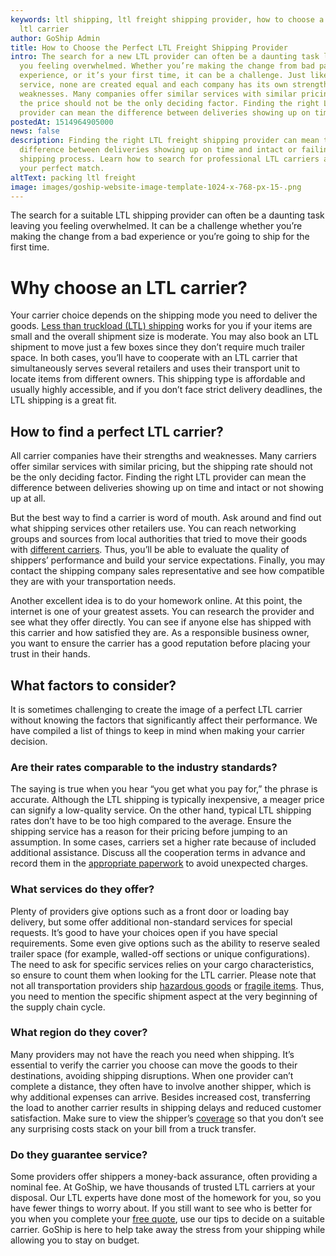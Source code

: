 ```yaml
---
keywords: ltl shipping, ltl freight shipping provider, how to choose a perfect
  ltl carrier
author: GoShip Admin
title: How to Choose the Perfect LTL Freight Shipping Provider
intro: The search for a new LTL provider can often be a daunting task leaving
  you feeling overwhelmed. Whether you’re making the change from bad past
  experience, or it’s your first time, it can be a challenge. Just like any
  service, none are created equal and each company has its own strengths and
  weaknesses. Many companies offer similar services with similar pricing, but
  the price should not be the only deciding factor. Finding the right LTL
  provider can mean the difference between deliveries showing up on time a
postedAt: 1514964905000
news: false
description: Finding the right LTL freight shipping provider can mean the
  difference between deliveries showing up on time and intact or failing the
  shipping process. Learn how to search for professional LTL carriers and find
  your perfect match.
altText: packing ltl freight
image: images/goship-website-image-template-1024-x-768-px-15-.png
---
```



The search for a suitable LTL shipping provider can often be a daunting task leaving you feeling overwhelmed. It can be a challenge whether you’re making the change from a bad experience or you’re going to ship for the first time.

# Why choose an LTL carrier?

Your carrier choice depends on the shipping mode you need to deliver the goods. [Less than truckload (LTL) shipping](https://www.goship.com/posts/ltl-vs-ftl-which-option-is-best-for-me) works for you if your items are small and the overall shipment size is moderate. You may also book an LTL shipment to move just a few boxes since they don’t require much trailer space. In both cases, you’ll have to cooperate with an LTL carrier that simultaneously serves several retailers and uses their transport unit to locate items from different owners. This shipping type is affordable and usually highly accessible, and if you don’t face strict delivery deadlines, the LTL shipping is a great fit.



## How to find a perfect LTL carrier?



All carrier companies have their strengths and weaknesses. Many carriers offer similar services with similar pricing, but the shipping rate should not be the only deciding factor. Finding the right LTL provider can mean the difference between deliveries showing up on time and intact or not showing up at all.

But the best way to find a carrier is word of mouth. Ask around and find out what shipping services other retailers use. You can reach networking groups and sources from local authorities that tried to move their goods with [different carriers](https://www.goship.com/posts/what-are-the-types-of-freight-carriers). Thus, you’ll be able to evaluate the quality of shippers’ performance and build your service expectations. Finally, you may contact the shipping company sales representative and see how compatible they are with your transportation needs.

Another excellent idea is to do your homework online. At this point, the internet is one of your greatest assets. You can research the provider and see what they offer directly. You can see if anyone else has shipped with this carrier and how satisfied they are. As a responsible business owner, you want to ensure the carrier has a good reputation before placing your trust in their hands.



## What factors to consider?

It is sometimes challenging to create the image of a perfect LTL carrier without knowing the factors that significantly affect their performance. We have compiled a list of things to keep in mind when making your carrier decision.



### Are their rates comparable to the industry standards?

The saying is true when you hear “you get what you pay for,” the phrase is accurate. Although the LTL shipping is typically inexpensive, a meager price can signify a low-quality service. On the other hand, typical LTL shipping rates don’t have to be too high compared to the average. Ensure the shipping service has a reason for their pricing before jumping to an assumption. In some cases, carriers set a higher rate because of included additional assistance. Discuss all the cooperation terms in advance and record them in the [appropriate paperwork](https://www.goship.com/posts/shipping-paperwork-what-documents-do-you-need-for-your-shipment) to avoid unexpected charges.



### What services do they offer?

Plenty of providers give options such as a front door or loading bay delivery, but some offer additional non-standard services for special requests. It’s good to have your choices open if you have special requirements. Some even give options such as the ability to reserve sealed trailer space (for example, walled-off sections or unique configurations). The need to ask for specific services relies on your cargo characteristics, so ensure to count them when looking for the LTL carrier. Please note that not all transportation providers ship [hazardous goods](https://www.goship.com/posts/how-to-ship-hazardous-materials-a-guide-to-hazmat-shipping) or [fragile items](https://www.goship.com/posts/how-to-ship-fragile-items). Thus, you need to mention the specific shipment aspect at the very beginning of the supply chain cycle.



### What region do they cover?

Many providers may not have the reach you need when shipping. It’s essential to verify the carrier you choose can move the goods to their destinations, avoiding shipping disruptions. When one provider can’t complete a distance, they often have to involve another shipper, which is why additional expenses can arrive. Besides increased cost, transferring the load to another carrier results in shipping delays and reduced customer satisfaction. Make sure to view the shipper’s [coverage](https://www.goship.com/posts/what-is-freight-insurance) so that you don’t see any surprising costs stack on your bill from a truck transfer.



### Do they guarantee service?

Some providers offer shippers a money-back assurance, often providing a nominal fee. At GoShip, we have thousands of trusted LTL carriers at your disposal. Our LTL experts have done most of the homework for you, so you have fewer things to worry about. If you still want to see who is better for you when you complete your [free quote](https://www.goship.com/), use our tips to decide on a suitable carrier. GoShip is here to help take away the stress from your shipping while allowing you to stay on budget.